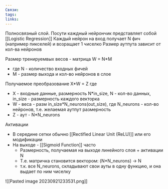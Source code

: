 ```yaml
---
Связи: 
tags: 
links:
---
```

Полносвязный слой.
Посути каждный нейрончик представляет собой [[Logistic Regression]]
Каждый нейрон на вход получает N фич (например пикселей) и возращает 1 чиселко
Размер аутпута зависит от кол-ва нейронов

Размер тренируемвых весов - матрица W = N*M
- где N - количество входных фичей
- M - размер выхода и кол-во нейронов в слое

Получаемое преобразование
X*W = Z
где
- X - входные данные, размерность N\*in_size, N - кол-во данных, in_size - размерность каждого векторка
- W - веса - разм in_size\*N_neurons(out_size), где N_neurons - кол-во нейронов, т.е. желаемая аутпут размерность
- Z - аут - N\*N_neurons


Активации
- В середине сетки обычно [[Rectified Linear Unit (ReLU)]] или его модификации
- На выходе - [[Sigmoid Function]] часто
	-  Размерность, получаемая на выходе линейного слоя + активации N
	- Т.е. матричка становится вектором: (N\*N_neurons) -> N
	- т.к. все N_neurons, складывают свои ауты в одну функцию, и она выдает по ним чиселку

![[Pasted image 20230921233531.png]]